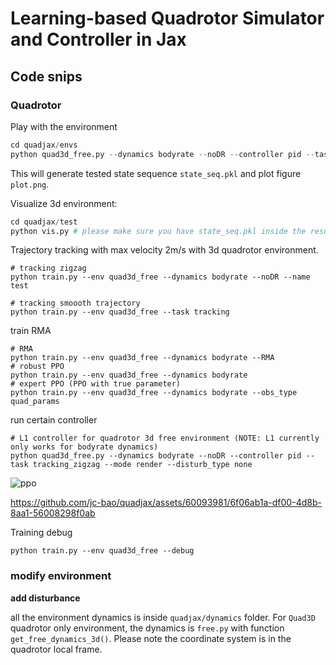 # Learning-based Quadrotor Simulator and Controller in Jax

## Code snips

### Quadrotor

Play with the environment

```python
cd quadjax/envs
python quad3d_free.py --dynamics bodyrate --noDR --controller pid --task tracking_zigzag --mode render --disturb_type none
```

This will generate tested state sequence `state_seq.pkl` and plot figure `plot.png`.

Visualize 3d environment:

```python
cd quadjax/test
python vis.py # please make sure you have state_seq.pkl inside the results. 
```

Trajectory tracking with max velocity 2m/s with 3d quadrotor environment.

```
# tracking zigzag
python train.py --env quad3d_free --dynamics bodyrate --noDR --name test

# tracking smoooth trajectory
python train.py --env quad3d_free --task tracking
```

train RMA

```shell
# RMA
python train.py --env quad3d_free --dynamics bodyrate --RMA
# robust PPO
python train.py --env quad3d_free --dynamics bodyrate
# expert PPO (PPO with true parameter)
python train.py --env quad3d_free --dynamics bodyrate --obs_type quad_params
```

run certain controller

```shell
# L1 controller for quadrotor 3d free environment (NOTE: L1 currently only works for bodyrate dynamics)
python quad3d_free.py --dynamics bodyrate --noDR --controller pid --task tracking_zigzag --mode render --disturb_type none
```

![ppo](https://github.com/jc-bao/quadjax/assets/60093981/48220814-8775-4539-b9bc-85f6236b077b)

https://github.com/jc-bao/quadjax/assets/60093981/6f06ab1a-df00-4d8b-8aa1-56008298f0ab

Training debug

```
python train.py --env quad3d_free --debug
```

### modify environment

**add disturbance**

all the environment dynamics is inside `quadjax/dynamics` folder. For `Quad3D` quadrotor only environment, the dynamics is `free.py` with function `get_free_dynamics_3d()`. Please note the coordinate system is in the quadrotor local frame. 